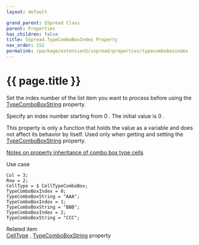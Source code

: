 ```yaml
---
layout: default

grand_parent: SSpread Class
parent: Properties
has_children: false
title: SSpread.TypeComboBoxIndex Property
nav_order: 152
permalink: /package/extension5/sspread/properties/typecomboboxindex
---
```

# {{ page.title }}

Set the index number of the list item you want to process before using the <a href="/package/extension5/sspread/properties/typecomboboxstring">TypeComboBoxString</a> property.

Specify an index number starting from 0 . The initial value is 0 .

This property is only a function that holds the value as a variable and does not affect its behavior by itself.
Used only when getting and setting the <a href="/package/extension5/sspread/properties/typecomboboxstring">TypeComboBoxString</a> property.

<a href="/package/extension5/sspread/properties/celltype#notes-on-property-inheritance-of-combo-box-type-cells">Notes on property inheritance of combo box type cells</a>

Use case
```
Col = 3;
Row = 2;
CellType = $ CellTypeComboBox;
TypeComboBoxIndex = 0;
TypeComboBoxString = "AAA";
TypeComboBoxIndex = 1;
TypeComboBoxString = "BBB";
TypeComboBoxIndex = 2;
TypeComboBoxString = "CCC";
```

Related item<br>
 <a href="/package/extension5/sspread/properties/celltype">CellType</a> ,  <a href="/package/extension5/sspread/properties/typecomboboxstring">TypeComboBoxString</a>  property